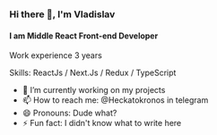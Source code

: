 ### Hi there 👋, I'm Vladislav
#### I am Middle React Front-end Developer
Work experience 3 years

Skills: ReactJs / Next.Js / Redux / TypeScript

- 🔭 I’m currently working on my projects 
- 📫 How to reach me: @Heckatokronos in telegram 
- 😄 Pronouns: Dude what? 
- ⚡ Fun fact: I didn't know what to write here 
